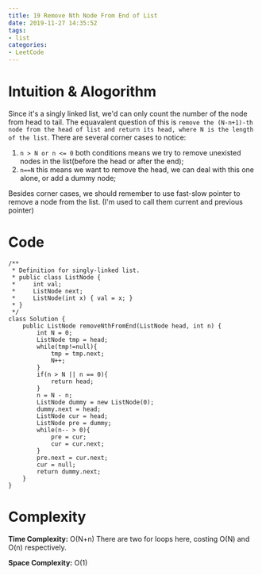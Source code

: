 ```yaml
---
title: 19 Remove Nth Node From End of List
date: 2019-11-27 14:35:52
tags:
- list
categories:
- LeetCode
---
```

# Intuition & Alogorithm
Since it's a singly linked list, we'd can only count the number of the node from head to tail. The equavalent question of this is `remove the (N-n+1)-th node from the head of list and return its head, where N is the length of the list`. There are several corner cases to notice:
1. `n > N or n <= 0` both conditions means we try to remove unexisted nodes in the list(before the head or after the end);
2. `n==N` this means we want to remove the head, we can deal with this one alone, or add a dummy node;

Besides corner cases, we should remember to use fast-slow pointer to remove a node from the list. (I'm used to call them current and previous pointer)

# Code
```
/**
 * Definition for singly-linked list.
 * public class ListNode {
 *     int val;
 *     ListNode next;
 *     ListNode(int x) { val = x; }
 * }
 */
class Solution {
    public ListNode removeNthFromEnd(ListNode head, int n) {
        int N = 0;
        ListNode tmp = head;
        while(tmp!=null){
            tmp = tmp.next;
            N++;
        }
        if(n > N || n == 0){
            return head;
        }
        n = N - n;
        ListNode dummy = new ListNode(0);
        dummy.next = head;
        ListNode cur = head;
        ListNode pre = dummy;
        while(n-- > 0){
            pre = cur;
            cur = cur.next;
        }
        pre.next = cur.next;
        cur = null;
        return dummy.next;
    }
}
```

# Complexity
**Time Complexity:** O(N+n) There are two for loops here, costing O(N) and O(n) respectively.

**Space Complexity:** O(1)
